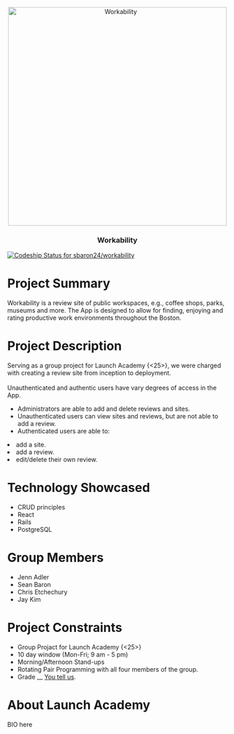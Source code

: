<p align="center">
  <a>
    <img alt="Workability" src="https://github.com/sbaron24/workability/blob/master/workabilitylogo.png" width="500">
  </a>
</p>

<h3 align="center">
  Workability
</h3>

[![Codeship Status for sbaron24/workability](https://app.codeship.com/projects/a35280a0-9d9d-0137-b35a-4a3940a6f970/status?branch=master)](https://app.codeship.com/projects/359097)

# Project Summary
Workability is a review site of public workspaces, e.g., coffee shops, parks, museums and more. The App is designed to allow for finding, enjoying and rating productive work environments throughout the Boston.

# Project Description
Serving as a group project for Launch Academy {<25>}, we were charged with creating a review site from inception to deployment.<br/>
<br/>
Unauthenticated and authentic users have vary degrees of access in the App.
* Administrators are able to add and delete reviews and sites.
* Unauthenticated users can view sites and reviews, but are not able to add a review.
* Authenticated users are able to: <br/>
<li>
add a site.
</li>
<li>
add a review.
</li>
<li>
edit/delete their own review.
</li>

# Technology Showcased
* CRUD principles
* React
* Rails
* PostgreSQL

# Group Members
* Jenn Adler
* Sean Baron
* Chris Etchechury
* Jay Kim

# Project Constraints
* Group Projact for Launch Academy {<25>}
* 10 day window (Mon-Fri; 9 am - 5 pm)
* Morning/Afternoon Stand-ups
* Rotating Pair Programming with all four members of the group.
* Grade __ [You tell us](mailto:cetchechury@gmail.com).

# About Launch Academy
BIO here

